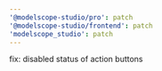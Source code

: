 ```yaml
---
'@modelscope-studio/pro': patch
'@modelscope-studio/frontend': patch
'modelscope_studio': patch
---
```


fix: disabled status of action buttons
